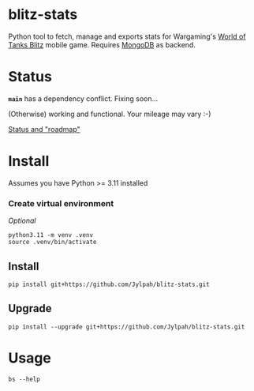 # blitz-stats

Python tool to fetch, manage and exports stats for Wargaming's [World of Tanks Blitz](https://wotblitz.com) 
mobile game. Requires [MongoDB](https://mongodb.com) as backend.

# Status

**`main`** has a dependency conflict. Fixing soon... 

(Otherwise) working and functional. Your mileage may vary :-) 

[Status and "roadmap"](https://github.com/Jylpah/blitz-stats/issues/61)

# Install

Assumes you have Python >= 3.11 installed

### Create virtual environment

*Optional*
```
python3.11 -m venv .venv
source .venv/bin/activate
```

## Install

```
pip install git+https://github.com/Jylpah/blitz-stats.git
```

## Upgrade

```
pip install --upgrade git+https://github.com/Jylpah/blitz-stats.git
```

# Usage

```
bs --help
```
